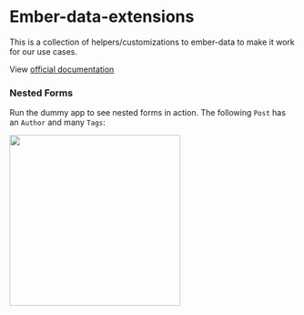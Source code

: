 # Ember-data-extensions

This is a collection of helpers/customizations to ember-data to make it work for our use cases.

View [official documentation](http://jsonapi-suite.github.io/ember-data-extensions)

### Nested Forms

Run the dummy app to see nested forms in action. The following `Post` has an `Author` and many `Tags`:

<img src="https://cloud.githubusercontent.com/assets/55264/20713886/01f22314-b618-11e6-9b1f-41dfa8cb61c8.png" width="300px"/>
